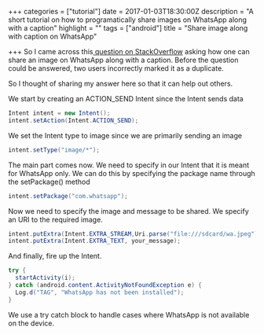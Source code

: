 +++
categories = ["tutorial"]
date = 2017-01-03T18:30:00Z
description = "A short tutorial on how to programatically share images on WhatsApp along with a caption"
highlight = ""
tags = ["android"]
title = "Share image along with caption on WhatsApp"

+++
So I came across this[ question on StackOverflow](http://stackoverflow.com/questions/41461267/how-to-share-text-and-image-to-whatsapp-from-my-app) asking how one can share an image on WhatsApp along with a caption. Before the question could be answered, two users incorrectly marked it as a duplicate.

So I thought of sharing my answer here so that it can help out others.

We start by creating an ACTION_SEND Intent since the Intent sends data

```java
Intent intent = new Intent();
intent.setAction(Intent.ACTION_SEND);
```

We set the Intent type to image since we are primarily sending an image

```java
intent.setType("image/*");
```

The main part comes now. We need to specify in our Intent that it is meant for WhatsApp only. We can do this by specifying the package name through the setPackage() method

```java
intent.setPackage("com.whatsapp");
```

Now we need to specify the image and message to be shared. We specify an URI to the required image.

```java
intent.putExtra(Intent.EXTRA_STREAM,Uri.parse("file:///sdcard/wa.jpeg"));
intent.putExtra(Intent.EXTRA_TEXT, your_message);
```

And finally, fire up the Intent.

```java
try {
  startActivity(i);
} catch (android.content.ActivityNotFoundException e) {
  Log.d("TAG", "WhatsApp has not been installed");
}
```

We use a try catch block to handle cases where WhatsApp is not available on the device.

